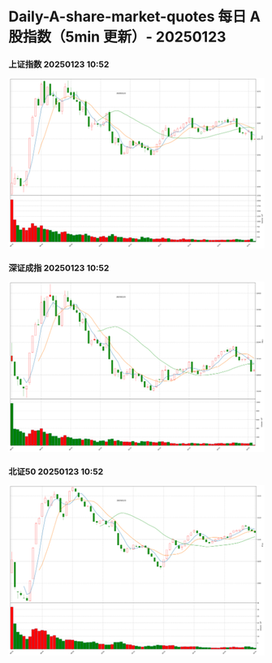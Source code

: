 
# Daily-A-share-market-quotes 每日 A 股指数（5min 更新）- 20250123

### 上证指数 20250123 10:52
![](./fig/2025/1/20250123-sh000001.png)

### 深证成指 20250123 10:52
![](./fig/2025/1/20250123-sz399001.png)

### 北证50 20250123 10:52
![](./fig/2025/1/20250123-bj899050.png)
